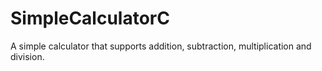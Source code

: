 # SimpleCalculatorC

A simple calculator that supports addition, subtraction, multiplication and division.
